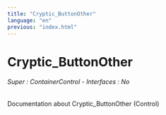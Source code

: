 ```yaml
---
title: "Cryptic_ButtonOther"
language: "en"
previous: "index.html"
---
```


# Cryptic_ButtonOther

###### Super : ContainerControl - Interfaces : No

Documentation about Cryptic_ButtonOther (Control)
